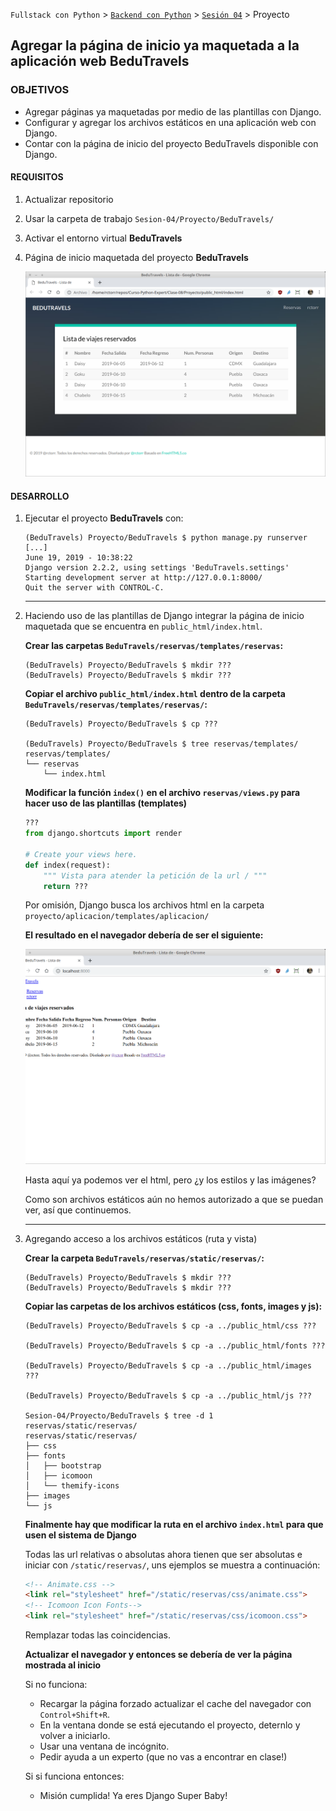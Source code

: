 `Fullstack con Python` > [`Backend con Python`](../../Readme.md) > [`Sesión 04`](../Readme.md) > Proyecto
## Agregar la página de inicio ya maquetada a la aplicación web BeduTravels

### OBJETIVOS
- Agregar páginas ya maquetadas por medio de las plantillas con Django.
- Configurar y agregar los archivos estáticos en una aplicación web con Django.
- Contar con la página de inicio del proyecto BeduTravels disponible con Django.

#### REQUISITOS
1. Actualizar repositorio
1. Usar la carpeta de trabajo `Sesion-04/Proyecto/BeduTravels/`
1. Activar el entorno virtual __BeduTravels__
1. Página de inicio maquetada del proyecto __BeduTravels__

   ![index.html](assets/bedutravels-index-01.png)

#### DESARROLLO
1. Ejecutar el proyecto __BeduTravels__ con:

   ```console
   (BeduTravels) Proyecto/BeduTravels $ python manage.py runserver
   [...]
   June 19, 2019 - 10:38:22
   Django version 2.2.2, using settings 'BeduTravels.settings'
   Starting development server at http://127.0.0.1:8000/
   Quit the server with CONTROL-C.   
   ```
   ***

1. Haciendo uso de las plantillas de Django integrar la página de inicio maquetada que se encuentra en `public_html/index.html`.

   __Crear las carpetas `BeduTravels/reservas/templates/reservas`:__

   ```console
   (BeduTravels) Proyecto/BeduTravels $ mkdir ???
   (BeduTravels) Proyecto/BeduTravels $ mkdir ???
   ```

   __Copiar el archivo `public_html/index.html` dentro de la carpeta `BeduTravels/reservas/templates/reservas/`:__

   ```console
   (BeduTravels) Proyecto/BeduTravels $ cp ???

   (BeduTravels) Proyecto/BeduTravels $ tree reservas/templates/
   reservas/templates/
   └── reservas
       └── index.html
   ```

   __Modificar la función `index()` en el archivo `reservas/views.py` para hacer uso de las plantillas (templates)__

   ```python
   ???
   from django.shortcuts import render

   # Create your views here.
   def index(request):
       """ Vista para atender la petición de la url / """
       return ???
   ```
   Por omisión, Django busca los archivos html en la carpeta `proyecto/aplicacion/templates/aplicacion/`

   __El resultado en el navegador debería de ser el siguiente:__

   ![index.html con plantillas](assets/bedutravels-index-02.png)

   Hasta aquí ya podemos ver el html, pero ¿y los estilos y las imágenes?

   Como son archivos estáticos aún no hemos autorizado a que se puedan ver, así que continuemos.
   ***

1. Agregando acceso a los archivos estáticos (ruta y vista)

   __Crear la carpeta `BeduTravels/reservas/static/reservas/`:__

   ```console
   (BeduTravels) Proyecto/BeduTravels $ mkdir ???
   (BeduTravels) Proyecto/BeduTravels $ mkdir ???
   ```

   __Copiar las carpetas de los archivos estáticos (css, fonts, images y js):__

   ```console
   (BeduTravels) Proyecto/BeduTravels $ cp -a ../public_html/css ???

   (BeduTravels) Proyecto/BeduTravels $ cp -a ../public_html/fonts ???

   (BeduTravels) Proyecto/BeduTravels $ cp -a ../public_html/images ???

   (BeduTravels) Proyecto/BeduTravels $ cp -a ../public_html/js ???

   Sesion-04/Proyecto/BeduTravels $ tree -d 1 reservas/static/reservas/
   reservas/static/reservas/
   ├── css
   ├── fonts
   │   ├── bootstrap
   │   ├── icomoon
   │   └── themify-icons
   ├── images
   └── js
   ```

   __Finalmente hay que modificar la ruta en el archivo `index.html` para que usen el sistema de Django__

   Todas las url relativas o absolutas ahora tienen que ser absolutas e iniciar con `/static/reservas/`, uns ejemplos se muestra a continuación:

   ```html
   <!-- Animate.css -->
   <link rel="stylesheet" href="/static/reservas/css/animate.css">
   <!-- Icomoon Icon Fonts-->
   <link rel="stylesheet" href="/static/reservas/css/icomoon.css">
   ```
   Remplazar todas las coincidencias.

   __Actualizar el navegador y entonces se debería de ver la página mostrada al inicio__

   Si no funciona:
   - Recargar la página forzado actualizar el cache del navegador con `Control+Shift+R`.
   - En la ventana donde se está ejecutando el proyecto, deternlo y volver a iniciarlo.
   - Usar una ventana de incógnito.
   - Pedir ayuda a un experto (que no vas a encontrar en clase!)

   Si si funciona entonces:
   - Misión cumplida! Ya eres Django Super Baby!
